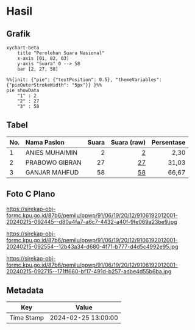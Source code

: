 # Hasil

## Grafik

```mermaid
xychart-beta
    title "Perolehan Suara Nasional"
    x-axis [01, 02, 03]
    y-axis "Suara" 0 --> 58
    bar [2, 27, 58]
```

```mermaid
%%{init: {"pie": {"textPosition": 0.5}, "themeVariables": {"pieOuterStrokeWidth": "5px"}} }%%
pie showData
    "1" : 2
    "2" : 27
    "3" : 58
```

## Tabel

| No. | Nama Paslon    | Suara | Suara (raw) | Persentase |
|:--- |:-------------- | -----:| -----------:| ----------:|
| 1   | ANIES MUHAIMIN | 2     | [2][p-1]    | 2,30       |
| 2   | PRABOWO GIBRAN | 27    | [27][p-2]   | 31,03      |
| 3   | GANJAR MAHFUD  | 58    | [58][p-3]   | 66,67      |


[p-1]: https://github.com/gigit-pemilu/pemilu-2024/blob/main/pilpres/hitung-suara/sub/91-papua/sub/06-biak-numfor/sub/19-aimando-padaido/sub/2012-anobo/sub/001-tps/sub/paslon-1.txt
[p-2]: https://github.com/gigit-pemilu/pemilu-2024/blob/main/pilpres/hitung-suara/sub/91-papua/sub/06-biak-numfor/sub/19-aimando-padaido/sub/2012-anobo/sub/001-tps/sub/paslon-2.txt
[p-3]: https://github.com/gigit-pemilu/pemilu-2024/blob/main/pilpres/hitung-suara/sub/91-papua/sub/06-biak-numfor/sub/19-aimando-padaido/sub/2012-anobo/sub/001-tps/sub/paslon-3.txt

## Foto C Plano

https://sirekap-obj-formc.kpu.go.id/87b6/pemilu/ppwp/91/06/19/20/12/9106192012001-20240215-092445--d80a4fa7-a6c7-4432-a40f-9fe069a23be9.jpg

https://sirekap-obj-formc.kpu.go.id/87b6/pemilu/ppwp/91/06/19/20/12/9106192012001-20240215-092554--12b43a34-d680-4f71-b777-d4d5c4992e95.jpg

https://sirekap-obj-formc.kpu.go.id/87b6/pemilu/ppwp/91/06/19/20/12/9106192012001-20240215-092715--171ff660-bf17-491d-b257-adbe4d55b6ba.jpg


## Metadata

| Key        | Value               |
| ---------- | ------------------- |
| Time Stamp | 2024-02-25 13:00:00 |



